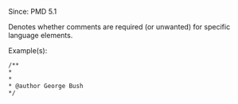 Since: PMD 5.1

Denotes whether comments are required (or unwanted) for specific language elements.

Example(s):
```
/**
* 
*
* @author George Bush
*/
```
